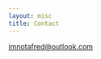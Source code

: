 ```yaml
---
layout: misc
title: Contact
---
```


<a href="mailto:imnotafred@outlook.com">imnotafred@outlook.com</a>



